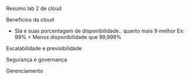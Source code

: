 Resumo lab 2 de cloud

Beneficios da cloud
- Sla e suas porcentagem de disponibilidade.. quanto mais 9 melhor
Ex: 99% = Menos disponibilidade que 99,999%

Escalabilidade e previsibilidade

Segurança e governança

Gerenciamento

